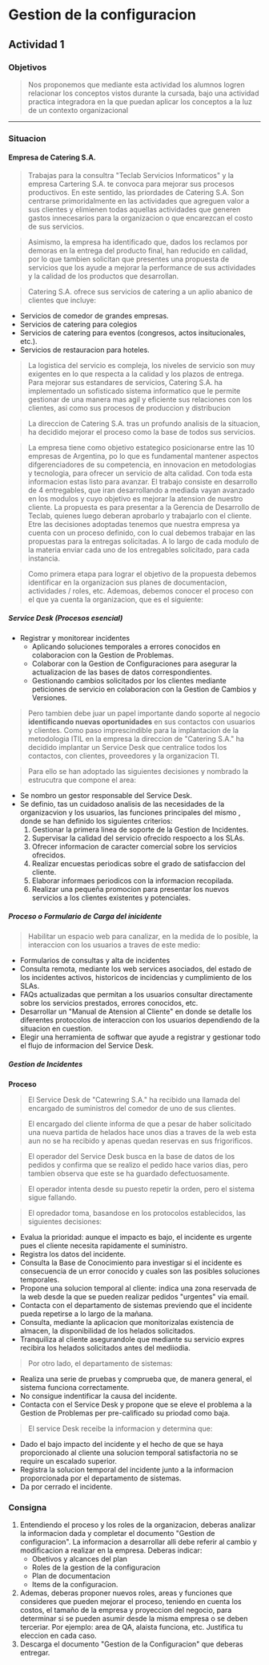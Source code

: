 # Gestion de la configuracion

## Actividad 1

### Objetivos

> Nos proponemos que mediante esta actividad los alumnos logren relacionar los conceptos vistos durante la cursada, bajo una actividad practica integradora en la que puedan aplicar los conceptos a la luz de un contexto organizacional

<hr />

### Situacion

#### Empresa de Catering S.A.

> Trabajas para la consultra "Teclab Servicios Informaticos" y la empresa Cartering S.A. te convoca para mejorar sus procesos productivos.
En este sentido, las priordades de Catering S.A. Son centrarse primoridalmente en las actividades que agreguen valor a sus clientes y elimienen todas aquellas actividades que generen gastos innecesarios para la organizacion o que encarezcan el costo de sus servicios.

> Asimismo, la empresa ha identificado que, dados los reclamos por demoras en la entrega del producto final, han reducido en calidad, por lo que tambien solicitan que presentes una propuesta de servicios que los ayude a mejorar la performance de sus actividades y la calidad de los productos que desarrollan.

> Catering S.A. ofrece sus servicios de catering a un aplio abanico de clientes que incluye:

- Servicios de comedor de grandes empresas.
- Servicios de catering para colegios
- Servicios de catering para eventos (congresos, actos insitucionales, etc.).
- Servicios de restauracion para hoteles.

> La logistica del servicio es compleja, los niveles de servicio son muy exigentes en lo que respecta a la calidad y los plazos de entrega. Para mejorar sus estandares de servicios, Catering S.A. ha implementado un sofisticado sistema informatico que le permite gestionar de una manera mas agil y eficiente sus relaciones con los clientes, asi como sus procesos de produccion y distribucion

> La direccion de Catering S.A. tras un profundo analisis de la situacion, ha decidido mejorar el proceso como la base de todos sus servicios.

> La empresa tiene como objetivo estategico posicionarse entre las 10 empresas de Argentina, po lo que es fundamental mantener aspectos difgerenciadores de su competencia, en innovacion en metodologias y tecnologia, para ofrecer un servicio de alta calidad.
Con toda esta informacion estas listo para avanzar. El trabajo consiste en desarrollo de 4 entregables, que iran desarrollando a mediada vayan avanzado en los modulos y cuyo objetivo es mejorar la atension de nuestro cliente. La propuesta es para presentar a la Gerencia de Desarrollo de Teclab, quienes luego deberan aprobarlo y trabajarlo con el cliente. Etre las decisiones adoptadas tenemos que nuestra empresa ya cuenta con un proceso definido, con lo cual debemos trabajar en las propuestas para la entregas solicitadas.
> A lo largo de cada modulo de la materia enviar cada uno de los entregables solicitado, para cada instancia.

> Como primera etapa para lograr el objetivo de la propuesta debemos identificar en la organizacion sus planes de documentacion, actividades / roles, etc. Ademoas, debemos conocer el proceso con el que ya cuenta la organizacion, que es el siguiente:

##### Service Desk (Procesos esencial)

- Registrar y monitorear incidentes
  - Aplicando soluciones temporales a errores conocidos en colaboracion con la Gestion de Problemas.
  - Colaborar con la Gestion de Configuraciones para asegurar la actualizacion de las bases de datos correspondientes.
  - Gestionando cambios solicitados por los clientes mediante peticiones de servicio en colaboracion con la Gestion de Cambios y Versiones.

> Pero tambien debe juar un papel importante dando soporte al negocio <b>identificando nuevas oportunidades</b> en sus contactos con usuarios y clientes.
Como paso imprescindible para la implantacion de la metodologia ITIL en la empresa la direccion de "Catering S.A." ha decidido implantar un Service Desk que centralice todos los contactos, con clientes, proveedores y la organizacion TI.

> Para ello se han adoptado las siguientes decisiones y nombrado la estrucutra que compone el area:

- Se nombro un gestor responsable del Service Desk.
- Se definio, tas un cuidadoso analisis de las necesidades de la organizacvion y los usuarios, las funciones principales del mismo , donde se han definido los siguientes criterios:
  1. Gestionar la primera linea de soporte de la Gestion de Incidentes.
  2. Supervisar la calidad del servicio ofrecido respoecto a los SLAs.
  3. Ofrecer informacion de caracter comercial sobre los servicios ofrecidos.
  4. Realizar encuestas periodicas sobre el grado de satisfaccion del cliente.
  5. Elaborar informaes periodicos con la informacion recopilada.
  6. Realizar una pequeña promocion para presentar los nuevos servicios a los clientes existentes y potenciales.

##### Proceso o Formulario de Carga del inicidente

> Habilitar un espacio web para canalizar, en la medida de lo posible, la interaccion con los usuarios a traves de este medio:

- Formularios de consultas y alta de incidentes
- Consulta remota, mediante los web services asociados, del estado de los incidentes activos, historicos de incidencias y cumplimiento de los SLAs.
- FAQs actualizadas que permitan a los usuarios consultar directamente sobre los servicios prestados, errores conocidos, etc.
- Desarrollar un "Manual de Atension al Cliente" en donde se detalle los diferentes protocolos de interaccion con los usuarios dependiendo de la situacion en cuestion.
- Elegir una herramienta de softwar que ayude a registrar y gestionar todo el flujo de informacion del Service Desk.

##### Gestion de Incidentes

**Proceso**

> El Service Desk de "Catewring S.A." ha recibido una llamada del encargado de suministros del comedor de uno de sus clientes.

> El encargado del cliente informa de que a pesar de haber solicitado una nueva partida de helados hace unos dias a traves de la web esta aun no se ha recibido y apenas quedan reservas en sus frigorificos.

> El operador del Service Desk busca en la base de datos de los pedidos y confirma que se realizo el pedido hace varios dias, pero tambien observa que este se ha guardado defectuosamente.

> El operador intenta desde su puesto repetir la orden, pero el sistema sigue fallando.

> El opredador toma, basandose en los protocolos establecidos, las siguientes decisiones:

- Evalua la prioridad: aunque el impacto es bajo, el incidente es urgente pues el cliente necesita rapidamente el suministro.
- Registra los datos del incidente.
- Consulta la Base de Conocimiento para investigar si el incidente es consecuencia de un error conocido y cuales son las posibles soluciones temporales.
- Propone una solucion temporal al cliente: indica una zona reservada de la web desde la que se pueden realizar pedidos "urgentes" via email.
- Contacta con el departamento de sistemas previendo que el incidente pueda repetirse a lo largo de la mañana.
- Consulta, mediante la aplicacion que monitorizalas existencia de almacen, la disponibilidad de los helados solicitados.
- Tranquiliza al cliente asegurandole que mediante su servicio expres recibira los helados solicitados antes del mediiodia.

> Por otro lado, el departamento de sistemas:

- Realiza una serie de pruebas y comprueba que, de manera general, el sistema funciona correctamente.
- No consigue indentificar la causa del incidente.
- Contacta con el Service Desk y propone que se eleve el problema a la Gestion de Problemas per pre-calificado su priodad como baja.

> El service Desk receibe la informacion y determina que:

- Dado el bajo impacto del incidente y el hecho de que se haya proporcionado al cliente una solucion temporal satisfactoria no se require un escalado superior.
- Registra la solucion temporal del incidente junto a la informacion proporcionada por el departamento de sistemas.
- Da por cerrado el incidente.

### Consigna

1. Entendiendo el proceso y los roles de la organizacion, deberas analizar la informacion dada y completar el documento "Gestion de configuracion". La informacion a desarrollar alli debe referir al cambio y modificacion a realizar en la empresa. Deberas indicar:
   - Obetivos y alcances del plan
   - Roles de la gestion de la configuracion
   - Plan de documentacion
   - Items de la configuracion.
2. Ademas, deberas proponer nuevos roles, areas y funciones que consideres que pueden mejorar el proceso, teniendo en cuenta los costos, el tamaño de la empresa y proyeccion del negocio, para determinar si se pueden asumir desde la misma empresa o se deben terceriar. Por ejemplo: area de QA, alaista funciona, etc. Justifica tu eleccion en cada caso.
3. Descarga el documento "Gestion de la Configuracion" que deberas entregar.